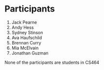# Participants

1. Jack Pearne
2. Andy Hess
3. Sydney Stinson
4. Ava Haufschild
5. Brennan Curry
6. Mia McElvain
7. Jonathan Guzman

None of the participants are students in CS464